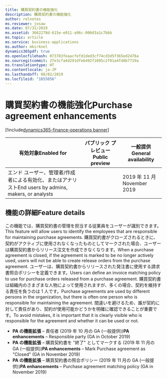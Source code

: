 ```yaml
---
title: 購買契約書の機能強化
description: 購買契約書の機能強化
author: relnotes
ms.reviewer: josaw
ms.date: 07/31/2019
ms.assetid: 3662278d-615e-e911-a96c-000d3a1c7bbb
ms.topic: article
ms.service: business-applications
ms.author: mkirknel
dynamics365pdf: true
ms.openlocfilehash: 073783feaacfefd1ded3cf74cd3d5f365ed2476a
ms.sourcegitcommit: 2fe3cfa4d291dfe6492f1095c2f01a4fd8b7719a
ms.translationtype: HT
ms.contentlocale: ja-JP
ms.lasthandoff: 08/02/2019
ms.locfileid: "1855056"
---
```

# <a name="purchase-agreement-enhancements"></a><span data-ttu-id="a554a-103">購買契約書の機能強化</span><span class="sxs-lookup"><span data-stu-id="a554a-103">Purchase agreement enhancements</span></span>
[!include[dynamics365-finance-operations banner](../includes/dynamics365-finance-operations.md)]

| <span data-ttu-id="a554a-104">有効対象</span><span class="sxs-lookup"><span data-stu-id="a554a-104">Enabled for</span></span>    |  <span data-ttu-id="a554a-105">パブリック プレビュー</span><span class="sxs-lookup"><span data-stu-id="a554a-105">Public preview</span></span> | <span data-ttu-id="a554a-106">一般提供</span><span class="sxs-lookup"><span data-stu-id="a554a-106">General availability</span></span> | 
| ---------- | ---------- |---------- |
|<span data-ttu-id="a554a-107">エンド ユーザー、管理者/作成者による有効化、またはアナリスト</span><span class="sxs-lookup"><span data-stu-id="a554a-107">End users by admins, makers, or analysts</span></span>|| <span data-ttu-id="a554a-108">2019 年 11 月</span><span class="sxs-lookup"><span data-stu-id="a554a-108">November 2019</span></span>|






## <a name="feature-details"></a><span data-ttu-id="a554a-109">機能の詳細</span><span class="sxs-lookup"><span data-stu-id="a554a-109">Feature details</span></span>
<!--feature detail start -->
<span data-ttu-id="a554a-110">この機能では、購買契約書の管理を担当する従業員をユーザーが識別できます。</span><span class="sxs-lookup"><span data-stu-id="a554a-110">This feature will allow users to identify the employees that are responsible for maintaining purchase agreements.</span></span> <span data-ttu-id="a554a-111">購買契約書がクローズされるときに、契約がアクティブに使用されなくなったものとしてマークされた場合、ユーザーは購買契約書からリリース注文を作成できなくなります。</span><span class="sxs-lookup"><span data-stu-id="a554a-111">When a purchase agreement is closed, if the agreement is marked to be no longer actively used, users will not be able to create release orders from the purchase agreement.</span></span> <span data-ttu-id="a554a-112">ユーザーは、購買契約書からリリースされた発注書に使用する請求書照合ポリシーを定義できます。</span><span class="sxs-lookup"><span data-stu-id="a554a-112">Users can define an invoice matching policy to use for purchase orders released from a purchase agreement.</span></span> <span data-ttu-id="a554a-113">購買契約書は組織内のさまざまな人物によって使用されますが、多くの場合、契約を維持する責任を負うのは 1 人です。</span><span class="sxs-lookup"><span data-stu-id="a554a-113">Purchase agreements are used by different persons in the organization, but there is often one person who is responsible for maintaining the agreement.</span></span> <span data-ttu-id="a554a-114">間違いを避けるため、誰が契約に対して責任があり、契約が使用可能かどうかを明確に確認できることが重要です。</span><span class="sxs-lookup"><span data-stu-id="a554a-114">To avoid mistakes, it is important that it is clearly visible who is responsible for the agreement and whether it can be used or not.</span></span>

- <span data-ttu-id="a554a-115">**PA の機能拡張** – 責任者 (2019 年 10 月の GA (一般提供))</span><span class="sxs-lookup"><span data-stu-id="a554a-115">**PA enhancements** – Responsible party (GA in October 2019)</span></span>
- <span data-ttu-id="a554a-116">**PA の機能拡張** – 購買契約書を "終了" としてマークする (2019 年 11 月の GA (一般提供))</span><span class="sxs-lookup"><span data-stu-id="a554a-116">**PA enhancements** – Mark Purchase agreement as "Closed" (GA in November 2019)</span></span>
- <span data-ttu-id="a554a-117">**PA の機能拡張** – 購買契約書の照合ポリシー (2019 年 11 月の GA (一般提供))</span><span class="sxs-lookup"><span data-stu-id="a554a-117">**PA enhancements** – Purchase agreement matching policy (GA in November 2019)</span></span>
<!--feature detail end -->











